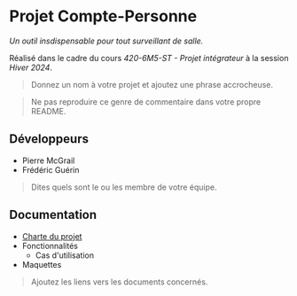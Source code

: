 # Projet Compte-Personne

*Un outil insdispensable pour tout surveillant de salle.*

Réalisé dans le cadre du cours *420-6M5-ST - Projet intégrateur* à la session *Hiver 2024*.

> Donnez un nom à votre projet et ajoutez une phrase accrocheuse. 

> Ne pas reproduire ce genre de commentaire dans votre propre README.

## Développeurs

- Pierre McGrail
- Frédéric Guérin

> Dites quels sont le ou les membre de votre équipe.

## Documentation

- [Charte du projet](documentation/charte.md)
- Fonctionnalités
  - Cas d'utilisation
- Maquettes

> Ajoutez les liens vers les documents concernés.
